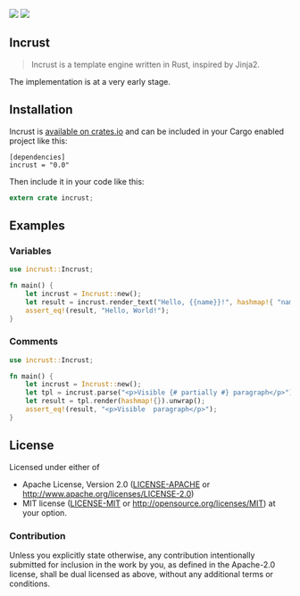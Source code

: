 
![](https://img.shields.io/crates/l/incrust.svg) [![](https://img.shields.io/crates/v/incrust.svg)](https://crates.io/crates/incrust)

## Incrust

> Incrust is a template engine written in Rust, inspired by Jinja2.

The implementation is at a very early stage.

## Installation

Incrust is [available on crates.io](https://crates.io/crates/incrust) and can be included in your Cargo enabled project like this:

```
[dependencies]
incrust = "0.0"
```

Then include it in your code like this:

```rust
extern crate incrust;
```

## Examples

### Variables

```rust
use incrust::Incrust;

fn main() {
    let incrust = Incrust::new();
    let result = incrust.render_text("Hello, {{name}}!", hashmap!{ "name" => "World", }).unwrap();
    assert_eq!(result, "Hello, World!");
}
```

### Comments

```rust
use incrust::Incrust;

fn main() {
    let incrust = Incrust::new();
    let tpl = incrust.parse("<p>Visible {# partially #} paragraph</p>").unwrap();
    let result = tpl.render(hashmap!{}).unwrap();
    assert_eq!(result, "<p>Visible  paragraph</p>");
}
```


## License

Licensed under either of
 * Apache License, Version 2.0 ([LICENSE-APACHE](LICENSE-APACHE) or http://www.apache.org/licenses/LICENSE-2.0)
 * MIT license ([LICENSE-MIT](LICENSE-MIT) or http://opensource.org/licenses/MIT)
at your option.

### Contribution

Unless you explicitly state otherwise, any contribution intentionally submitted
for inclusion in the work by you, as defined in the Apache-2.0 license,
shall be dual licensed as above, without any additional terms or conditions.
